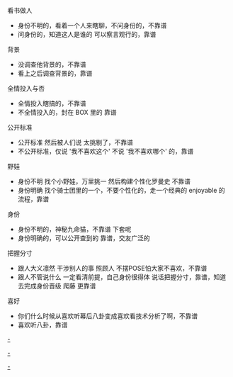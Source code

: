 
看书做人
- 身份不明的，看着一个人来瞎聊，不问身份的，不靠谱
- 问身份的，知道这人是谁的 可以察言观行的，靠谱

背景
- 没调查他背景的，不靠谱
- 看上之后调查背景的，靠谱

全情投入与否
- 全情投入瞎搞的，不靠谱
- 不全情投入的，封在 BOX 里的 靠谱

公开标准
- 公开标准 然后被人们说 太挑剔了，不靠谱
- 不公开标准，仅说 '我不喜欢这个' 不说 '我不喜欢哪个' 的，靠谱

野娃
- 身份不明 找个小野娃，万里挑一 然后构建个性化罗曼史 不靠谱
- 身份明确 找个骑士团里的一个，不要个性化的，走一个经典的 enjoyable 的流程，靠谱

身份
- 身份不明的，神秘九命猫，不靠谱 下套呢
- 身份明确的，可以公开查到的 靠谱，交友广泛的

把握分寸
- 跟人大义凛然 干涉别人的事 照顾人 不摆POSE怕大家不喜欢，不靠谱
- 跟人不管说什么 一定看清前提，自己身份很得体 说话把握分寸，靠谱，知道去完成身份晋级 爬藤 更靠谱

喜好
- 你们什么时候从喜欢听幕后八卦变成喜欢看技术分析了啊，不靠谱
- 喜欢听八卦，靠谱




[-](https://github.com/7900ms/000nottheater_deserted_systemsoftware/tree/master/local-window)

[-](https://github.com/7900ms/000nottheater_deserted_systemlibrary/blob/master/supplementary/week-照顾人.md#授权-身份把握分寸和晋级)

[-](https://github.com/7900ms/000nottheater_deserted_systemlibrary/blob/master/supplementary/week-人对人的段位.md)

